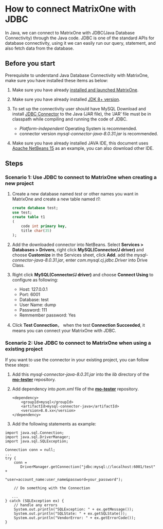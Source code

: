 # How to connect MatrixOne with JDBC

In Java, we can connect to MatrixOne with JDBC(Java Database Connectivity) through the Java code. JDBC is one of the standard APIs for database connectivity, using it we can easily run our query, statement, and also fetch data from the database.

## Before you start

Prerequisite to understand Java Database Connectivity with MatrixOne, make sure you have installed these items as below:

1. Make sure you have already [installed and launched MatrixOne](../../Get-Started/install-standalone-matrixone.md).
2. Make sure you have already installed [JDK 8+ version](https://www.oracle.com/sg/java/technologies/javase/javase8-archive-downloads.html).
3. To set up the connectivity user should have MySQL Download and install [JDBC Connector](https://dev.mysql.com/downloads/connector/j/) to the Java (JAR file), the ‘JAR’ file must be in classpath while compiling and running the code of JDBC.

    - *Platform-independent* Operating System is recommended.
    - connector version *mysql-connector-java-8.0.31.jar* is recommended.

4. Make sure you have already installed JAVA IDE, this document uses [Apache NetBeans 15](http://netbeans.org/downloads/index.html) as an example, you can also download other IDE.

## Steps

### Scenario 1: Use JDBC to connect to MatrixOne when creating a new project

1. Create a new database named *test* or other names you want in MatrixOne and create a new table named *t1*:

    ```sql
    create database test;
    use test;
    create table t1
    (
        code int primary key,
        title char(35)
    );
    ```

2. Add the downloaded connector into NetBeans. Select **Services > Databases > Drivers**, right click **MySQL(Connector/J driver)** and choose **Customize** in the Services sheet, click **Add**. add the *mysql-connector-java-8.0.31.jar*, enter *com.mysql.cj.jdbc.Driver* into Drive Class.

3. Right click **MySQL(Connector/J driver)** and choose **Connect Using** to configure as following:

    - Host: 127.0.0.1
    - Port: 6001
    - Database: test
    - User Name: dump
    - Password: 111
    - Remmember password: Yes

4. Click **Test Connection**， when the test **Connection Succeeded**, it means you can connect your MatrixOne with JDBC.

### Scenario 2: Use JDBC to connect to MatrixOne when using a existing project

If you want to use the connector in your existing project, you can follow these steps:

1. Add this *mysql-connector-java-8.0.31.jar* into the *lib* directory of the **[mo-tester](https://github.com/matrixorigin/mo-tester)** repository.

2. Add dependency into *pom.xml* file of the **[mo-tester](https://github.com/matrixorigin/mo-tester)** repository.

    ```
    <dependency>
        <groupId>mysql</groupId>
        <artifactId>mysql-connector-java</artifactId>
        <version>8.0.xx</version>
    </dependency>
    ```

3. Add the following statements as example:

```
import java.sql.Connection;
import java.sql.DriverManager;
import java.sql.SQLException;

Connection conn = null;
...
try {
    conn =
       DriverManager.getConnection("jdbc:mysql://localhost:6001/test" +
                                   "user=account_name:user_name&password=your_password");

    // Do something with the Connection

   ...
} catch (SQLException ex) {
    // handle any errors
    System.out.println("SQLException: " + ex.getMessage());
    System.out.println("SQLState: " + ex.getSQLState());
    System.out.println("VendorError: " + ex.getErrorCode());
}
```
